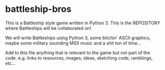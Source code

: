 # battleship-bros
This is a Battleship style game written in Python 3.
This is the REPOSITORY where Battleships will be collaborated on!

We will write Battleships using Python 3, some bitchin' ASCII graphics, maybe some military sounding MIDI music and a shit ton of time...

Add to this file anything that is relevant to the game but not part of the code. e.g. links to resources, images, ideas, sketching code, ramblings, etc...
